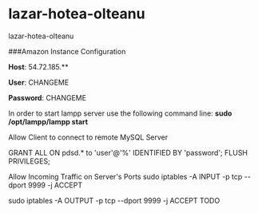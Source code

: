 lazar-hotea-olteanu
===================

lazar-hotea-olteanu

###Amazon Instance Configuration

**Host**: 54.72.185.**

**User**: CHANGEME

**Password**: CHANGEME

In order to start lampp server use the following command line: **sudo /opt/lampp/lampp start**

Allow Client to connect to remote MySQL Server

GRANT ALL ON pdsd.* to 'user'@'%' IDENTIFIED BY 'password';
FLUSH PRIVILEGES;

Allow Incoming Traffic on Server's Ports 
sudo iptables -A INPUT -p tcp --dport 9999 -j ACCEPT

sudo iptables -A OUTPUT -p tcp --dport 9999 -j ACCEPT
TODO
